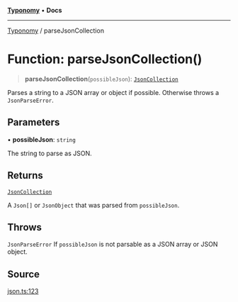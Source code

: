 [**Typonomy**](../README.md) • **Docs**

***

[Typonomy](../globals.md) / parseJsonCollection

# Function: parseJsonCollection()

> **parseJsonCollection**(`possibleJson`): [`JsonCollection`](../type-aliases/JsonCollection.md)

Parses a string to a JSON array or object if possible.
Otherwise throws a `JsonParseError`.

## Parameters

• **possibleJson**: `string`

The string to parse as JSON.

## Returns

[`JsonCollection`](../type-aliases/JsonCollection.md)

A `Json[]` or `JsonObject` that was parsed from `possibleJson`.

## Throws

`JsonParseError` If `possibleJson` is not parsable as a JSON array or JSON object.

## Source

[json.ts:123](https://github.com/softcraft-development/typonomy/blob/cee340f062935faae6d8d20bbf994df4a652481c/src/json.ts#L123)
